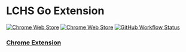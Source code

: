 # LCHS Go Extension
[![Chrome Web Store](https://img.shields.io/chrome-web-store/v/bddnpkadgjcbafnmbampfbaiijafealk?style=for-the-badge)](https://chrome.google.com/webstore/detail/lchs-go-beta/bddnpkadgjcbafnmbampfbaiijafealk)
[![Chrome Web Store](https://img.shields.io/chrome-web-store/stars/bddnpkadgjcbafnmbampfbaiijafealk?style=for-the-badge)](https://chrome.google.com/webstore/detail/lchs-go-beta/bddnpkadgjcbafnmbampfbaiijafealk)
[![GitHub Workflow Status](https://img.shields.io/github/workflow/status/lchsiteam/lchs-go-extension/Upload%20Extension%20as%20Artifact%20on%20Commit?style=for-the-badge)](https://github.com/lchsiteam/lchs-go-extension/actions/workflows/commit.yml)

### [Chrome Extension](https://chrome.google.com/webstore/detail/lchs-go/bddnpkadgjcbafnmbampfbaiijafealk)
